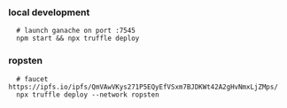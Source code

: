 ### local development

```
  # launch ganache on port :7545
  npm start && npx truffle deploy
```

### ropsten

```
  # faucet https://ipfs.io/ipfs/QmVAwVKys271P5EQyEfVSxm7BJDKWt42A2gHvNmxLjZMps/
  npx truffle deploy --network ropsten
```
